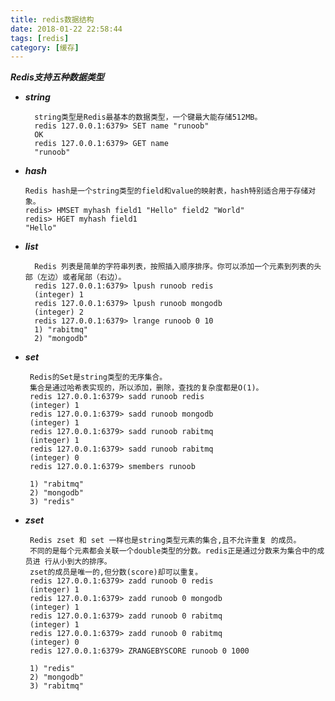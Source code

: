 ```yaml
---
title: redis数据结构
date: 2018-01-22 22:58:44
tags: [redis]
category: [缓存]
---
```

***Redis支持五种数据类型***
- ***string***
 
        string类型是Redis最基本的数据类型，一个键最大能存储512MB。
        redis 127.0.0.1:6379> SET name "runoob"
        OK
        redis 127.0.0.1:6379> GET name
        "runoob"
- ***hash***
      
      Redis hash是一个string类型的field和value的映射表，hash特别适合用于存储对象。
      redis> HMSET myhash field1 "Hello" field2 "World"
      redis> HGET myhash field1
      "Hello"
- ***list***

        Redis 列表是简单的字符串列表，按照插入顺序排序。你可以添加一个元素到列表的头部（左边）或者尾部（右边）。
        redis 127.0.0.1:6379> lpush runoob redis
        (integer) 1
        redis 127.0.0.1:6379> lpush runoob mongodb
        (integer) 2
        redis 127.0.0.1:6379> lrange runoob 0 10
        1) "rabitmq"
        2) "mongodb"

- ***set***

       Redis的Set是string类型的无序集合。
       集合是通过哈希表实现的，所以添加，删除，查找的复杂度都是O(1)。
       redis 127.0.0.1:6379> sadd runoob redis
       (integer) 1
       redis 127.0.0.1:6379> sadd runoob mongodb
       (integer) 1
       redis 127.0.0.1:6379> sadd runoob rabitmq
       (integer) 1
       redis 127.0.0.1:6379> sadd runoob rabitmq
       (integer) 0
       redis 127.0.0.1:6379> smembers runoob
    
       1) "rabitmq"
       2) "mongodb"
       3) "redis"
       
- ***zset***
    
       Redis zset 和 set 一样也是string类型元素的集合,且不允许重复 的成员。
       不同的是每个元素都会关联一个double类型的分数。redis正是通过分数来为集合中的成员进 行从小到大的排序。
       zset的成员是唯一的,但分数(score)却可以重复。
       redis 127.0.0.1:6379> zadd runoob 0 redis
       (integer) 1
       redis 127.0.0.1:6379> zadd runoob 0 mongodb
       (integer) 1
       redis 127.0.0.1:6379> zadd runoob 0 rabitmq
       (integer) 1
       redis 127.0.0.1:6379> zadd runoob 0 rabitmq
       (integer) 0
       redis 127.0.0.1:6379> ZRANGEBYSCORE runoob 0 1000

       1) "redis"
       2) "mongodb"
       3) "rabitmq"